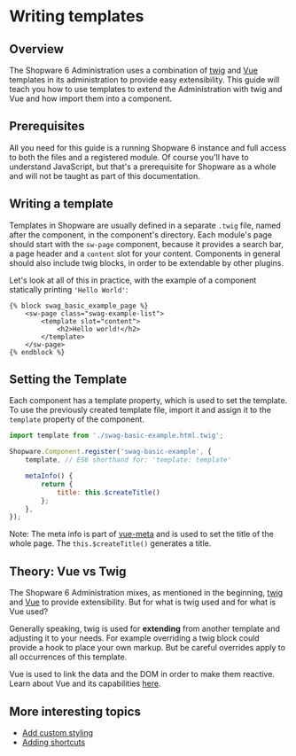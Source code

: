 # Writing templates

## Overview

The Shopware 6 Administration uses a combination of [twig](https://twig.symfony.com/) and [Vue](https://vuejs.org/) templates in its administration to provide easy extensibility. This guide will teach you how to use templates to extend the Administration with twig and Vue and how import them into a component.

## Prerequisites

All you need for this guide is a running Shopware 6 instance and full access to both the files and a registered module. Of course you'll have to understand JavaScript, but that's a prerequisite for Shopware as a whole and will not be taught as part of this documentation.

## Writing a template

Templates in Shopware are usually defined in a separate `.twig` file, named after the component, in the component's directory. Each module's page should start with the `sw-page` component, because it provides a search bar, a page header and a `content` slot for your content. Components in general should also include twig blocks, in order to be extendable by other plugins.

Let's look at all of this in practice, with the example of a component statically printing `'Hello World'`:

```markup
{% block swag_basic_example_page %}
    <sw-page class="swag-example-list">
        <template slot="content">
            <h2>Hello world!</h2>
        </template>
    </sw-page>
{% endblock %}
```

## Setting the Template

Each component has a template property, which is used to set the template. To use the previously created template file, import it and assign it to the `template` property of the component.

```javascript
import template from './swag-basic-example.html.twig';

Shopware.Component.register('swag-basic-example', {
    template, // ES6 shorthand for: 'template: template'  

    metaInfo() {
        return {
            title: this.$createTitle()
        };
    },
});
```

Note: The meta info is part of [vue-meta](https://vue-meta.nuxtjs.org/) and is used to set the title of the whole page. The `this.$createTitle()` generates a title.

## Theory: Vue vs Twig

The Shopware 6 Administration mixes, as mentioned in the beginning, [twig](https://twig.symfony.com/) and [Vue](https://vuejs.org/) to provide extensibility. But for what is twig used and for what is Vue used?

Generally speaking, twig is used for **extending** from another template and adjusting it to your needs. For example overriding a twig block could provide a hook to place your own markup. But be careful overrides apply to all occurrences of this template.

Vue is used to link the data and the DOM in order to make them reactive. Learn about Vue and its capabilities [here](https://vuejs.org/v2/guide/index.html).

## More interesting topics

* [Add custom styling](add-custom-styles.md)
* [Adding shortcuts](https://github.com/shopware/docs/tree/575c2fa12ef272dc25744975e2f1e4d44721f0f1/guides/plugins/plugins/administration/add-shortcuts.md)

